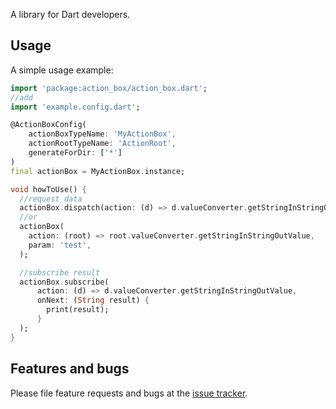 A library for Dart developers.

## Usage

A simple usage example:

```dart
import 'package:action_box/action_box.dart';
//add
import 'example.config.dart';

@ActionBoxConfig(
    actionBoxTypeName: 'MyActionBox',
    actionRootTypeName: 'ActionRoot',
    generateForDir: ['*']
)
final actionBox = MyActionBox.instance;

void howToUse() {
  //request data
  actionBox.dispatch(action: (d) => d.valueConverter.getStringInStringOutValue);
  //or
  actionBox(
    action: (root) => root.valueConverter.getStringInStringOutValue,
    param: 'test',
  );

  //subscribe result
  actionBox.subscribe(
      action: (d) => d.valueConverter.getStringInStringOutValue,
      onNext: (String result) {
        print(result);
      }
  );
}
```

## Features and bugs

Please file feature requests and bugs at the [issue tracker][tracker].

[tracker]: https://github.com/yookjy/action_box/issues
